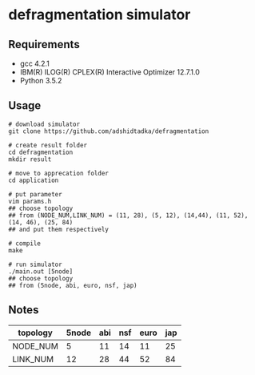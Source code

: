 # defragmentation simulator

## Requirements

- gcc 4.2.1
- IBM(R) ILOG(R) CPLEX(R) Interactive Optimizer 12.7.1.0
- Python 3.5.2

## Usage

```
# download simulator
git clone https://github.com/adshidtadka/defragmentation

# create result folder
cd defragmentation
mkdir result

# move to apprecation folder
cd application

# put parameter
vim params.h
## choose topology 
## from (NODE_NUM,LINK_NUM) = (11, 28), (5, 12), (14,44), (11, 52), (14, 46), (25, 84)
## and put them respectively

# compile
make

# run simulator
./main.out [5node]
## choose topology
## from (5node, abi, euro, nsf, jap)
```


## Notes

|  topology  |  5node  |  abi  |  nsf  |  euro  |  jap  |
| ---- | ---- | ---- | ---- | ---- | ---- |
|  NODE_NUM  |  5   |  11  |  14  |  11  |  25  |
|  LINK_NUM  |  12  |  28  |  44  |  52  |  84  |




```
